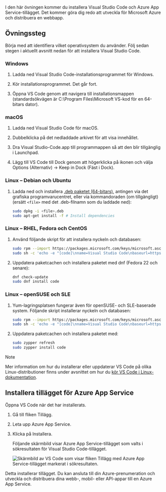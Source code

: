 I den här övningen kommer du installera Visual Studio Code och Azure App Service-tillägget. Det kommer göra dig redo att utveckla för Microsoft Azure och distribuera en webbapp.

## <a name="exercise-steps"></a>Övningssteg

Börja med att identifiera vilket operativsystem du använder. Följ sedan stegen i aktuellt avsnitt nedan för att installera Visual Studio Code.

### <a name="windows"></a>Windows

1. Ladda ned Visual Studio Code-installationsprogrammet för Windows.

1. Kör installationsprogrammet. Det går fort.

1. Öppna VS Code genom att navigera till installationsmappen (standardsökvägen är C:\Program Files\Microsoft VS-kod för en 64-bitars dator).

### <a name="macos"></a>macOS

1. Ladda ned Visual Studio Code för macOS.

1. Dubbelklicka på det nedladdade arkivet för att visa innehållet.

1. Dra Visual Studio-Code.app till programmappen så att den blir tillgänglig i Launchpad.

1. Lägg till VS Code till Dock genom att högerklicka på ikonen och välja Options (Alternativ) -> Keep in Dock (Fäst i Dock).

### <a name="linux--debian-and-ubuntu"></a>Linux – Debian och Ubuntu

1. Ladda ned och installera [.deb paketet (64-bitars)](https://go.microsoft.com/fwlink/?LinkID=760868), antingen via det grafiska programvarucentret, eller via kommandoraden (om tillgängligt) (ersätt `<file>` med det .deb-filnamn som du laddade ned):

    ```bash
    sudo dpkg -i <file>.deb
    sudo apt-get install -f # Install dependencies
    ```

### <a name="linux--rhel-fedora-and-centos"></a>Linux – RHEL, Fedora och CentOS

1. Använd följande skript för att installera nyckeln och databasen:

    ```bash
    sudo rpm --import https://packages.microsoft.com/keys/microsoft.asc
    sudo sh -c 'echo -e "[code]\nname=Visual Studio Code\nbaseurl=https://packages.microsoft.com/yumrepos/vscode\nenabled=1\ngpgcheck=1\ngpgkey=https://packages.microsoft.com/keys/microsoft.asc" > /etc/yum.repos.d/vscode.repo'
    ```

1. Uppdatera paketcachen och installera paketet med dnf (Fedora 22 och senare):

    ```bash
    dnf check-update
    sudo dnf install code
    ```

### <a name="linux--opensuse-and-sle"></a>Linux – openSUSE och SLE

1. Yum-lagringsplatsen fungerar även för openSUSE- och SLE-baserade system. Följande skript installerar nyckeln och databasen:

    ```bash
    sudo rpm --import https://packages.microsoft.com/keys/microsoft.asc
    sudo sh -c 'echo -e "[code]\nname=Visual Studio Code\nbaseurl=https://packages.microsoft.com/yumrepos/vscode\nenabled=1\ntype=rpm-md\ngpgcheck=1\ngpgkey=https://packages.microsoft.com/keys/microsoft.asc" > /etc/zypp/repos.d/vscode.repo'
    ```

1. Uppdatera paketcachen och installera paketet med:

    ```bash
    sudo zypper refresh
    sudo zypper install code
    ```

> [!NOTE]
> Mer information om hur du installerar eller uppdaterar VS Code på olika Linux-distributioner finns under avsnittet om hur du [kör VS Code i Linux-dokumentation](https://code.visualstudio.com/docs/setup/linux).

## <a name="install-azure-app-service-extension"></a>Installera tillägget för Azure App Service

Öppna VS Code när det har installerats.

1. Gå till fliken Tillägg.

1. Leta upp Azure App Service.

1. Klicka på Installera.

    Följande skärmbild visar Azure App Service-tillägget som valts i sökresultaten för Visual Studio Code-tillägget.

    ![Skärmbild av VS Code som visar fliken Tillägg med Azure App Service-tillägget markerat i sökresultaten.](../media/3-install-azure-extension.png)

Detta installerar tillägget. Du kan ansluta till din Azure-prenumeration och utveckla och distribuera dina webb-, mobil- eller API-appar till en Azure App Service.
